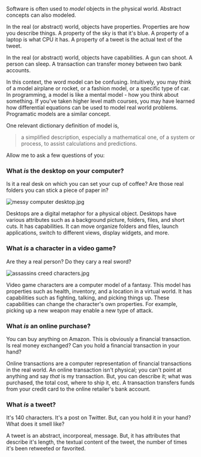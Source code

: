 Software is often used to _model_ objects in the physical world. Abstract concepts can also modeled. 

In the real (or abstract) world, objects have properties. Properties are how you describe things. A property of the sky is that it's blue. A property of a laptop is what CPU it has. A property of a tweet is the actual text of the tweet.

In the real (or abstract) world, objects have capabilities. A gun can shoot. A person can sleep. A transaction can transfer money between two bank accounts.

In this context, the word model can be confusing. Intuitively, you may think of a model airplane or rocket, or a fashion model, or a specific type of car. In programming, a model is like a mental model - how you think about something. If you've taken higher level math courses, you may have learned how differential equations can be used to model real world problems. Programatic models are a similar concept.

One relevant dictionary definition of model is,

> a simplified description, especially a mathematical one, of a system or process, to assist calculations and predictions.

Allow me to ask a few questions of you:

### What _is_ the desktop on your computer? 

Is it a real desk on which you can set your cup of coffee? Are those real folders you can stick a piece of paper in?

![messy computer desktop.jpg](https://tiy-learn-content.s3.amazonaws.com/82983935-messy%20computer%20desktop.jpg)

Desktops are a digital metaphor for a physical object. Desktops have various attributes such as a background picture, folders, files, and short cuts. It has capabilities. It can move organize folders and files, launch applications, switch to different views, display widgets, and more.

### What _is_ a character in a video game?

Are they a real person? Do they cary a real sword? 

![assassins creed characters.jpg](https://tiy-learn-content.s3.amazonaws.com/090c00d0-assassins%20creed%20characters.jpg)

Video game characters are a computer model of a fantasy. This model has properties such as health, inventory, and a location in a virtual world. It has capabilities such as fighting, talking, and picking things up. These capabilities can change the character's own properties. For example, picking up a new weapon may enable a new type of attack.

### What _is_ an online purchase?

You can buy anything on Amazon. This is obviously a financial transaction. Is real money exchanged? Can you hold a financial transaction in your hand?

Online transactions are a computer representation of financial transactions in the real world. An online transaction isn't physical; you can't point at anything and say _that_ is my transaction. But, you can describe it; what was purchased, the total cost, where to ship it, etc. A transaction transfers funds from your credit card to the online retailer's bank account.

### What _is_ a tweet?

It's 140 characters. It's a post on Twitter. But, can you hold it in your hand? What does it smell like?

A tweet is an abstract, incorporeal, message. But, it has attributes that describe it's length, the textual content of the tweet, the number of times it's been retweeted or favorited.

<!-- todo: ask the class for other examples of abstract concepts. Permissions, for example. Likes. User profiles on social media. -->
